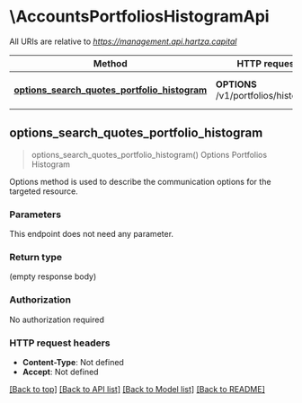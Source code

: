 # \AccountsPortfoliosHistogramApi

All URIs are relative to *https://management.api.hartza.capital*

Method | HTTP request | Description
------------- | ------------- | -------------
[**options_search_quotes_portfolio_histogram**](AccountsPortfoliosHistogramApi.md#options_search_quotes_portfolio_histogram) | **OPTIONS** /v1/portfolios/histogram | Options Portfolios Histogram



## options_search_quotes_portfolio_histogram

> options_search_quotes_portfolio_histogram()
Options Portfolios Histogram

Options method is used to describe the communication options for the targeted resource.

### Parameters

This endpoint does not need any parameter.

### Return type

 (empty response body)

### Authorization

No authorization required

### HTTP request headers

- **Content-Type**: Not defined
- **Accept**: Not defined

[[Back to top]](#) [[Back to API list]](../README.md#documentation-for-api-endpoints) [[Back to Model list]](../README.md#documentation-for-models) [[Back to README]](../README.md)

